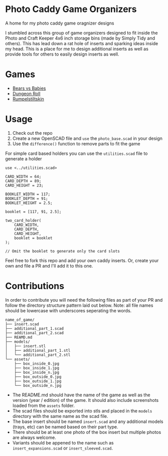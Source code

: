 # Photo Caddy Game Organizers
A home for my photo caddy game oragnizer designs

I stumbled across this group of game organizers designed to fit inside the Photo and Craft Keeper 4x6 inch storage bins (made by Simply Tidy and others).  This has lead down a rat hole of inserts and sparking ideas inside my head.  This is a place for me to design additional inserts as well as provide tools for others to easily design inserts as well.

# Games
- [Bears vs Babies](https://github.com/pcon/photo_caddy_game_organizers/tree/main/bears_vs_babies)
- [Dungeon Roll](https://github.com/pcon/photo_caddy_game_organizers/tree/main/dungeon_roll)
- [Rumpelstiltskin](https://github.com/pcon/photo_caddy_game_organizers/tree/main/rumpelstiltskin)

# Usage
1. Check out the repo
2. Create a new OpenSCAD file and `use` the `photo_base.scad` in your design
3. Use the `difference()` function to remove parts to fit the game

For simple card based holders you can use the `utilities.scad` file to generate a holder

```
use <../utilities.scad>

CARD_WIDTH = 64;
CARD_DEPTH = 89;
CARD_HEIGHT = 23;

BOOKLET_WIDTH = 117;
BOOKLET_DEPTH = 91;
BOOKLET_HEIGHT = 2.5;

booklet = [117, 91, 2.5];

two_card_holder(
    CARD_WIDTH,
    CARD_DEPTH,
    CARD_HEIGHT,
    booklet = booklet
);

// Omit the booklet to generate only the card slots

```

Feel free to fork this repo and add your own caddy inserts.  Or, create your own and file a PR and I'll add it to this one.

# Contributions
In order to contribute you will need the following files as part of your PR and follow the directory structure pattern laid out below.  Note: all file names should be lowercase with underscores seperating the words.

```
name_of_game/
├── insert.scad
├── additional_part_1.scad
├── additional_part_2.scad
├── REAMD.md
├── models/
│   ├── insert.stl
│   ├── additional_part_1.stl
│   └── additional_part_2.stl
└── assets/
    ├── box_inside_0.jpg
    ├── box_inside_1.jpg
    ├── box_inside_n.jpg
    ├── box_outside_0.jpg
    ├── box_outside_1.jpg
    └── box_outside_n.jpg
```

* The README.md should have the name of the game as well as the version (year / edition) of the game.  It should also include screenshots loaded from the `assets` folder.
* The scad files should be exported into stls and placed in the `models` directory with the same name as the scad file.
* The base insert should be named `insert.scad` and any additional models (trays, etc) can be named based on their part type.
* There should be at least one photo of the box insert but multiple photos are always welcome.
* Variants should be appened to the name such as `insert_expansions.scad` or `insert_sleeved.scad`.